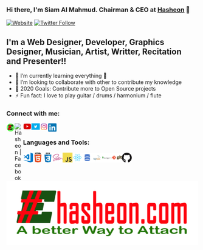 ### Hi there, I'm Siam Al Mahmud. Chairman & CEO at [Hasheon][website] 👋

[![Website](https://shields.io/badge/Hasheon.com-Online?color=1DA1F2&logo=globe&style=for-the-badge)](https://hasheon.com)
[![Twitter Follow](https://img.shields.io/twitter/follow/OfficerSiam?color=1DA1F2&logo=twitter&style=for-the-badge)](https://twitter.com/intent/follow?original_referer=https%3A%2F%2Fgithub.com%2FOfficerSiam&screen_name=OfficerSiam)

## I'm a Web Designer, Developer, Graphics Designer, Musician, Artist, Writter, Recitation and Presenter!!

- 🌱 I’m currently learning everything 🤣
- 👯 I’m looking to collaborate with other to contribute my knowledge
- 🥅 2020 Goals: Contribute more to Open Source projects
- ⚡ Fun fact: I love to  play guitar / drums / harmonium / flute

### Connect with me:

[<img align="left" alt="hasheon.com" width="22px" src="https://github.com/officersiam/officersiam/blob/master/ico-6.png?raw=true" />][website]
[<img align="left" alt="Hasheon | Facebook" width="22px" src="https://facebookbrand.com/wp-content/uploads/2019/04/f_logo_RGB-Hex-Blue_512.png?w=512&h=512" />][facebook]
[<img align="left" alt="OfficerSiam | YouTube" width="22px" src="https://github.com/officersiam/officersiam/blob/master/yt.png?raw=true" />][youtube]
[<img align="left" alt="OfficerSiam | Twtiter" width="22px" src="https://github.com/officersiam/officersiam/blob/master/tw.jpg?raw=true" />][twitter]
[<img align="left" alt="OfficerSiam | Instagram" width="22px" src="https://raw.githubusercontent.com/officersiam/officersiam/master/is.jpg" />][instagram]
[<img align="left" alt="Siam Al Mahmud | Linked in" width="22px" src="https://raw.githubusercontent.com/officersiam/officersiam/master/li.png" />][linkedin]

<br />

### Languages and Tools:

[<img align="left" alt="Visual Studio Code" width="26px" src="https://raw.githubusercontent.com/github/explore/80688e429a7d4ef2fca1e82350fe8e3517d3494d/topics/visual-studio-code/visual-studio-code.png" />][website]
[<img align="left" alt="HTML5" width="26px" src="https://raw.githubusercontent.com/github/explore/80688e429a7d4ef2fca1e82350fe8e3517d3494d/topics/html/html.png" />][website]
[<img align="left" alt="CSS3" width="26px" src="https://raw.githubusercontent.com/github/explore/80688e429a7d4ef2fca1e82350fe8e3517d3494d/topics/css/css.png" />][website]
[<img align="left" alt="Sass" width="26px" src="https://raw.githubusercontent.com/github/explore/80688e429a7d4ef2fca1e82350fe8e3517d3494d/topics/sass/sass.png" />][website]
[<img align="left" alt="JavaScript" width="26px" src="https://raw.githubusercontent.com/github/explore/80688e429a7d4ef2fca1e82350fe8e3517d3494d/topics/javascript/javascript.png" />][website]
[<img align="left" alt="React" width="26px" src="https://raw.githubusercontent.com/github/explore/80688e429a7d4ef2fca1e82350fe8e3517d3494d/topics/react/react.png" />][website]
[<img align="left" alt="SQL" width="26px" src="https://raw.githubusercontent.com/github/explore/80688e429a7d4ef2fca1e82350fe8e3517d3494d/topics/sql/sql.png" />][website]
[<img align="left" alt="MySQL" width="26px" src="https://raw.githubusercontent.com/github/explore/80688e429a7d4ef2fca1e82350fe8e3517d3494d/topics/mysql/mysql.png" />][website]
[<img align="left" alt="MongoDB" width="26px" src="https://raw.githubusercontent.com/github/explore/80688e429a7d4ef2fca1e82350fe8e3517d3494d/topics/mongodb/mongodb.png" />][website]
[<img align="left" alt="Git" width="26px" src="https://raw.githubusercontent.com/github/explore/80688e429a7d4ef2fca1e82350fe8e3517d3494d/topics/git/git.png" />][website]
[<img align="left" alt="GitHub" width="26px" src="https://raw.githubusercontent.com/github/explore/78df643247d429f6cc873026c0622819ad797942/topics/github/github.png" />][website]


<br />
<br />

[<img align="left" alt="GitHub" src="https://raw.githubusercontent.com/officersiam/officersiam/master/watermark5.png" />][website]

[website]: https://hasheon.com
[facebook]: https://facebook.com/Hasheon
[twitter]: https://twitter.com/OfficerSiam
[youtube]: https://youtube.com/SiamAlMahmud
[instagram]: https://instagram.com/OfficerSiam
[linkedin]: https://linkedin.com/in/SiamAlMahmud
